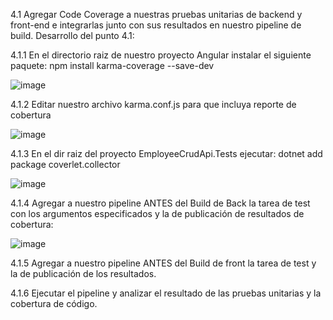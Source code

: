 4.1 Agregar Code Coverage a nuestras pruebas unitarias de backend y front-end e integrarlas junto con sus resultados en nuestro pipeline de build.
Desarrollo del punto 4.1:

4.1.1 En el directorio raiz de nuestro proyecto Angular instalar el siguiente paquete:
 npm install karma-coverage --save-dev

 ![image](https://github.com/user-attachments/assets/7f492bc8-d9c8-48cd-a96d-e40253598cd4)

4.1.2 Editar nuestro archivo karma.conf.js para que incluya reporte de cobertura

![image](https://github.com/user-attachments/assets/fedf26e4-b9cd-400d-a3d1-ee11323e7302)



4.1.3 En el dir raiz del proyecto EmployeeCrudApi.Tests ejecutar:
dotnet add package coverlet.collector

![image](https://github.com/user-attachments/assets/5ac4d518-47f1-4930-9eca-cc3d3bf6e10c)


4.1.4 Agregar a nuestro pipeline ANTES del Build de Back la tarea de test con los argumentos especificados y la de publicación de resultados de cobertura:

![image](https://github.com/user-attachments/assets/6b18a5bb-92af-4591-84ea-2a0951474af4)

 
4.1.5 Agregar a nuestro pipeline ANTES del Build de front la tarea de test y la de publicación de los resultados.



4.1.6 Ejecutar el pipeline y analizar el resultado de las pruebas unitarias y la cobertura de código.


